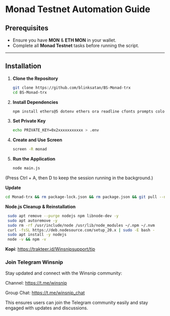 # Monad Testnet Automation Guide

## Prerequisites
- Ensure you have **MON** & **ETH MON** in your wallet.
- Complete all **Monad Testnet** tasks before running the script.

---

## Installation

1. **Clone the Repository**
   ```bash
   git clone https://github.com/blinksatan/BS-Monad-trx
   cd BS-Monad-trx
   ```
2. **Install Dependencies**
   ```bash
   npm install ethers@5 dotenv ethers ora readline cfonts prompts colors axios chalk figlet solc
   ```
3. **Set Private Key**
   ```bash
   echo PRIVATE_KEY=0x2xxxxxxxxxxx > .env
   ```
4. **Create and Use Screen**
   ```bash
   screen -R monad
   ```
5. **Run the Application**
   ```bash
   node main.js
   ```
(Press Ctrl + A, then D to keep the session running in the background.)


**Update**
 ```bash
cd Monad-trx && rm package-lock.json && rm package.json && git pull --no-rebase && npm install
 ```

**Node.js Cleanup & Reinstallation**
   ```bash
	sudo apt remove --purge nodejs npm libnode-dev -y
	sudo apt autoremove -y
	sudo rm -rf /usr/include/node /usr/lib/node_modules ~/.npm ~/.nvm
	curl -fsSL https://deb.nodesource.com/setup_20.x | sudo -E bash -
	sudo apt install -y nodejs
	node -v && npm -v
   ```
   **Kopi**: https://trakteer.id/Winsnipsupport/tip

### **Join Telegram Winsnip**

Stay updated and connect with the Winsnip community:

Channel: https://t.me/winsnip

Group Chat: https://t.me/winsnip_chat


This ensures users can join the Telegram community easily and stay engaged with updates and discussions.
